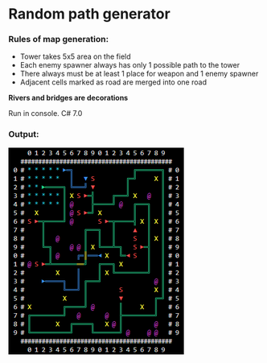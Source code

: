 # Random path generator
### Rules of map generation:
- Tower takes 5x5 area on the field
- Each enemy spawner always has only 1 possible path to the tower
- There always must be at least 1 place for weapon and 1 enemy spawner
- Adjacent cells marked as road are merged into one road

<b>Rivers and bridges are decorations</b>

Run in console. C# 7.0

### Output:

![image.png](./image.png)